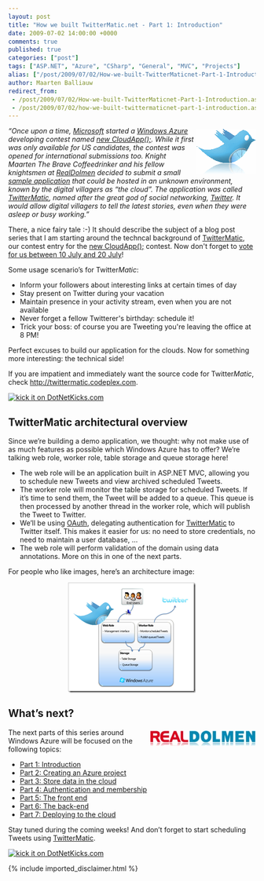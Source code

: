 ```yaml
---
layout: post
title: "How we built TwitterMatic.net - Part 1: Introduction"
date: 2009-07-02 14:00:00 +0000
comments: true
published: true
categories: ["post"]
tags: ["ASP.NET", "Azure", "CSharp", "General", "MVC", "Projects"]
alias: ["/post/2009/07/02/How-we-built-TwitterMaticnet-Part-1-Introduction.aspx", "/post/2009/07/02/how-we-built-twittermaticnet-part-1-introduction.aspx"]
author: Maarten Balliauw
redirect_from:
 - /post/2009/07/02/How-we-built-TwitterMaticnet-Part-1-Introduction.aspx
 - /post/2009/07/02/how-we-built-twittermaticnet-part-1-introduction.aspx
---
```

<p><em><a href="http://www.twittermatic.net/"><img style="border-right-width: 0px; margin: 5px 0px 5px 5px; display: inline; border-top-width: 0px; border-bottom-width: 0px; border-left-width: 0px" title="TwitterMatic" src="/images/logo.gif" border="0" alt="TwitterMatic" width="120" height="92" align="right" /></a> &ldquo;Once upon a time, </em><a href="http://www.microsoft.com" target="_blank"><em>Microsoft</em></a><em> started a </em><a href="http://www.azure.com" target="_blank"><em>Windows Azure</em></a><em> developing contest named </em><a href="http://www.newcloudapp.com/" target="_blank"><em>new CloudApp();</em></a><em>. While it first was only available for US candidates, the contest was opened for international submissions too. Knight Maarten The Brave Coffeedrinker and his fellow knightsmen at </em><a href="http://www.realdolmenblogs.com/" target="_blank"><em>RealDolmen</em></a><em> decided to submit a small <a href="http://www.twittermatic.net" target="_blank">sample application</a> that could be hosted in an unknown environment, known by the digital villagers as &ldquo;the cloud&rdquo;. The application was called <a href="http://www.twittermatic.net" target="_blank">TwitterMatic</a>, named after the great god of social networking, <a href="http://www.twitter.com" target="_blank">Twitter</a>. It would allow digital villagers to tell the latest stories, even when they were asleep or busy working.&rdquo;</em></p>
<p>There, a nice fairy tale :-) It should describe the subject of a blog post series that I am starting around the techncal background of <a href="http://www.twittermatic.net/" target="_blank">TwitterMatic</a><em></em>, our contest entry for the <a href="http://www.newcloudapp.com/" target="_blank">new CloudApp();</a> contest. Now don't forget to <a href="http://www.newcloudapp.com/vote.html" target="_blank">vote for us&nbsp;between 10 July and 20 July</a>!</p>
<p>Some usage scenario&rsquo;s for Twitter<em>Matic</em>:</p>
<ul>
<li>Inform your followers about interesting links at certain times of day </li>
<li>Stay present on Twitter during your vacation </li>
<li>Maintain presence in your activity stream, even when you are not available </li>
<li>Never forget a fellow Twitterer's birthday: schedule it! </li>
<li>Trick your boss: of course you are Tweeting you're leaving the office at 8 PM! </li>
</ul>
<p>Perfect excuses to build our application for the clouds. Now for something more interesting: the technical side!</p>
<p>If you are impatient and immediately want the source code for Twitter<em>Matic</em>, check <a href="http://twittermatic.codeplex.com">http://twittermatic.codeplex.com</a>.</p>
<p><a href="http://www.dotnetkicks.com/kick/?url=/post/2009/07/02/How-we-built-TwitterMaticnet-Part-1-Introduction.aspx&amp;title=How we built TwitterMatic.net - Part 1: Introduction"><img src="http://www.dotnetkicks.com/Services/Images/KickItImageGenerator.ashx?url=/post/2009/07/02/How-we-built-TwitterMaticnet-Part-1-Introduction.aspx" border="0" alt="kick it on DotNetKicks.com" /> </a></p>
<h2>TwitterMatic architectural overview</h2>
<p>Since we&rsquo;re building a demo application, we thought: why not make use of as much features as possible which Windows Azure has to offer? We&rsquo;re talking web role, worker role, table storage and queue storage here!</p>
<ul>
<li>The web role will be an application built in ASP.NET MVC, allowing you to schedule new Tweets and view archived scheduled Tweets. </li>
<li>The worker role will monitor the table storage for scheduled Tweets. If it&rsquo;s time to send them, the Tweet will be added to a queue. This queue is then processed by another thread in the worker role, which will publish the Tweet to Twitter. </li>
<li>We&rsquo;ll be using <a href="http://oauth.net/" target="_blank">OAuth</a>, delegating authentication for <a href="http://www.twittermatic.net/" target="_blank">TwitterMatic</a><em></em> to Twitter itself. This makes it easier for us: no need to store credentials, no need to maintain a user database, &hellip; </li>
<li>The web role will perform validation of the domain using data annotations. More on this in one of the next parts. </li>
</ul>
<p>For people who like images, here&rsquo;s an architecture image:</p>
<p><a href="/images/TwitterMaticArch.png"><img style="border-right-width: 0px; display: block; float: none; border-top-width: 0px; border-bottom-width: 0px; margin-left: auto; border-left-width: 0px; margin-right: auto" title="TwitterMatic Architecture" src="/images/TwitterMaticArch_thumb.png" border="0" alt="TwitterMatic Architecture" width="260" height="225" /></a></p>
<h2>What&rsquo;s next?</h2>
<p><a href="http://www.realdolmen.com" target="_blank"><img style="border-right-width: 0px; margin: 5px 0px 5px 5px; display: inline; border-top-width: 0px; border-bottom-width: 0px; border-left-width: 0px" title="RealDolmen Windows Azure" src="/images/logorealdolmen_1.jpg" border="0" alt="RealDolmen Windows Azure" width="215" height="31" align="right" /></a> The next parts of this series around Windows Azure will be focused on the following topics:</p>
<ul>
<li><a href="/post/2009/07/02/How-we-built-TwitterMaticnet-Part-1-Introduction.aspx">Part 1: Introduction </a></li>
<li><a href="/post/2009/07/02/How-we-built-TwitterMaticnet-Part-2-Creating-an-Azure-project.aspx">Part 2: Creating an Azure project </a></li>
<li><a href="/post/2009/07/02/How-we-built-TwitterMaticnet-Part-3-Store-data-in-the-cloud.aspx">Part 3: Store data in the cloud </a></li>
<li><a href="/post/2009/07/02/How-we-built-TwitterMaticnet-Part-4-Authentication-and-membership.aspx">Part 4: Authentication and membership </a></li>
<li><a href="/post/2009/07/02/How-we-built-TwitterMaticnet-Part-5-the-front-end.aspx">Part 5: The front end </a></li>
<li><a href="/post/2009/07/02/How-we-built-TwitterMaticnet-Part-6-The-back-end.aspx">Part 6: The back-end </a></li>
<li><a href="/post/2009/07/02/How-we-built-TwitterMaticnet-Part-7-Deploying-to-the-cloud.aspx">Part 7: Deploying to the cloud </a></li>
</ul>
<p>Stay tuned during the coming weeks! And don&rsquo;t forget to start scheduling Tweets using <a href="http://www.twittermatic.net" target="_blank">TwitterMatic</a><em></em>.</p>
<p><a href="http://www.dotnetkicks.com/kick/?url=/post/2009/07/02/How-we-built-TwitterMaticnet-Part-1-Introduction.aspx&amp;title=How we built TwitterMatic.net - Part 1: Introduction"><img src="http://www.dotnetkicks.com/Services/Images/KickItImageGenerator.ashx?url=/post/2009/07/02/How-we-built-TwitterMaticnet-Part-1-Introduction.aspx" border="0" alt="kick it on DotNetKicks.com" /> </a></p>

{% include imported_disclaimer.html %}

